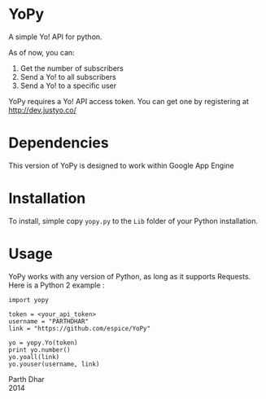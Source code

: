 YoPy
====

A simple Yo! API for python.

As of now, you can:
<ol>
	<li>Get the number of subscribers</li>
	<li>Send a Yo! to all subscribers</li>
	<li>Send a Yo! to a specific user</li>
</ol>

YoPy requires a Yo! API access token. You can get one by registering at http://dev.justyo.co/

Dependencies
============
This version of YoPy is designed to work within Google App Engine

Installation
============
To install, simple copy <code>yopy.py</code> to the <code>Lib</code> folder of your Python installation.

Usage
=====
YoPy works with any version of Python, as long as it supports Requests.<br/>
Here is a Python 2 example :

	import yopy

	token = <your_api_token>
	username = "PARTHDHAR"
	link = "https://github.com/espice/YoPy"

	yo = yopy.Yo(token)
	print yo.number()
	yo.yoall(link)
	yo.youser(username, link)

Parth Dhar<br/>
2014
